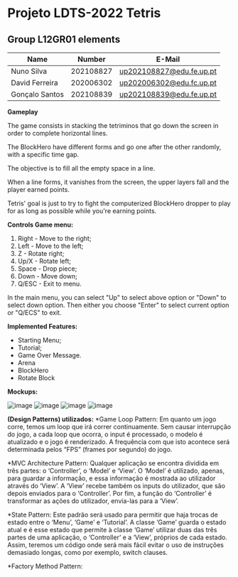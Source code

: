 ﻿# Projeto LDTS-2022 Tetris
 
 ## Group L12GR01 elements

| Name                 | Number    | E-Mail                 |
| -------------------- | --------- | ---------------------- |
| Nuno Silva           | 202108827 |up202108827@edu.fe.up.pt|
| David Ferreira       | 202006302 |up202006302@edu.fc.up.pt|
| Gonçalo Santos       | 202108839 |up202108839@edu.fe.up.pt|

**Gameplay**

The game consists in stacking the tetriminos that go down the screen in order to complete horizontal lines.

The BlockHero have different forms and go one after the other randomly, with a specific time gap.

The objective is to fill all the empty space in a line.

When a line forms, it vanishes from the screen, the upper layers fall and the player earned points.

Tetris' goal is just to try to fight the computerized BlockHero dropper to play for as long as possible while you're earning points.


**Controls Game menu:**

1. Right - Move to the right;
2. Left - Move to the left;
3. Z - Rotate right;
4. Up/X - Rotate left;
5. Space - Drop piece;
6. Down - Move down;
7. Q/ESC - Exit to menu.



In the main menu, you can select "Up" to select above option or "Down" to select down option.
Then either you choose "Enter" to select current option or "Q/ECS" to exit.



**Implemented Features:**

* Starting Menu;
* Tutorial;
* Game Over Message.
* Arena
* BlockHero
* Rotate Block


**Mockups:**

![image](https://user-images.githubusercontent.com/93715921/203797407-4248cfe7-538b-43d6-a44f-d978c270eeeb.png)
![image](https://user-images.githubusercontent.com/93715921/203797500-1aa1bdc8-cd3d-409e-8642-18c8f0a26fe6.png)
![image](https://user-images.githubusercontent.com/93715921/203797588-e78cbd12-41cd-46c4-a926-29db9a6e00b9.png)
![image](https://user-images.githubusercontent.com/93715921/203797641-3036cba7-e3c9-42f9-905c-e51b18b86a65.png)


**(Design Patterns) utilizados:**
 *Game Loop Pattern: 
	Em quanto um jogo corre, temos um loop que irá correr continuamente. Sem causar interrupção do jogo, a cada loop que ocorra, o input é processado, o modelo é atualizado e o jogo é renderizado. A frequência com que isto acontece será determinada pelos “FPS” (frames por segundo) do jogo.

*MVC Architecture Pattern:
	Qualquer aplicação se encontra dividida em três partes: o ‘Controller’, o ‘Model’ e ‘View’.
O ‘Model’ é utilizado, apenas, para guardar a informação, e essa informação é mostrada ao utilizador através do ‘View’. A ‘View’ recebe também os inputs do utilizador, que são depois enviados para o ‘Controller’. Por fim, a função do ‘Controller’ é transformar as ações do utilizador, envia-las para a ‘View’.	

 
*State Pattern:
	Este padrão será usado para permitir que haja trocas de estado entre o ‘Menu’, ‘Game’ e ‘Tutorial’. A classe ‘Game’ guarda o estado atual e é esse estado que permite à classe ‘Game’ utilizar duas das três partes de uma aplicação, o ‘Controller’ e a ‘View’, próprios de cada estado. Assim, teremos um código onde será mais fácil evitar o uso de instruções demasiado longas, como por exemplo, switch clauses.

*Factory Method Pattern:





